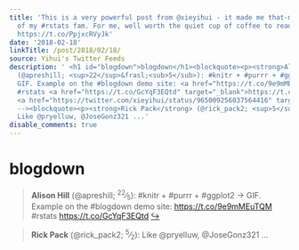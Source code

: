 ```yaml
---
title: 'This is a very powerful post from @xieyihui - it made me that-much-more appreciative
  of my #rstats fam. For me, well worth the quiet cup of coffee to read properly.
  https://t.co/PpjxcRVyJk'
date: '2018-02-18'
linkTitle: /post/2018/02/18/
source: Yihui's Twitter Feeds
description: ' <h1 id="blogdown">blogdown</h1><blockquote><p><strong>Alison Hill</strong>
  (@apreshill; <sup>22</sup>&frasl;<sub>5</sub>): #knitr + #purrr + #ggplot2 -&gt;
  GIF. Example on the #blogdown demo site: <a href="https://t.co/9e9mMEuTQM" target="_blank">https://t.co/9e9mMEuTQM</a>
  #rstats <a href="https://t.co/GcYqF3EQtd" target="_blank">https://t.co/GcYqF3EQtd</a>
  <a href="https://twitter.com/xieyihui/status/965009256037564416" target="_blank">&#8618;</a></p></blockquote><!--
  --><blockquote><p><strong>Rick Pack</strong> (@rick_pack2; <sup>5</sup>&frasl;<sub>2</sub>):
  Like @pryelluw, @JoseGonz321 ...'
disable_comments: true
---
```

 <h1 id="blogdown">blogdown</h1><blockquote><p><strong>Alison Hill</strong> (@apreshill; <sup>22</sup>&frasl;<sub>5</sub>): #knitr + #purrr + #ggplot2 -&gt; GIF. Example on the #blogdown demo site: <a href="https://t.co/9e9mMEuTQM" target="_blank">https://t.co/9e9mMEuTQM</a> #rstats <a href="https://t.co/GcYqF3EQtd" target="_blank">https://t.co/GcYqF3EQtd</a> <a href="https://twitter.com/xieyihui/status/965009256037564416" target="_blank">&#8618;</a></p></blockquote><!-- --><blockquote><p><strong>Rick Pack</strong> (@rick_pack2; <sup>5</sup>&frasl;<sub>2</sub>): Like @pryelluw, @JoseGonz321 ...